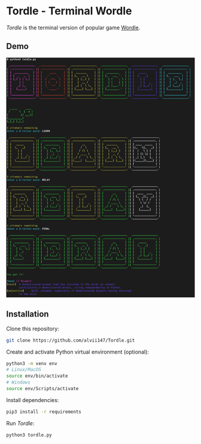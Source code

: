 # Tordle - Terminal Wordle

*Tordle* is the terminal version of popular game [Wordle](https://www.nytimes.com/games/wordle/index.html).

## Demo

![Screenshot](img/screenshot.png)

## Installation

Clone this repository:

```bash
git clone https://github.com/alvii147/Tordle.git
```

Create and activate Python virtual environment (optional):

```bash
python3 -m venv env
# Linux/MacOS
source env/bin/activate
# Windows
source env/Scripts/activate
```

Install dependencies:

```bash
pip3 install -r requirements
```

Run *Tordle*:

```bash
python3 tordle.py
```

